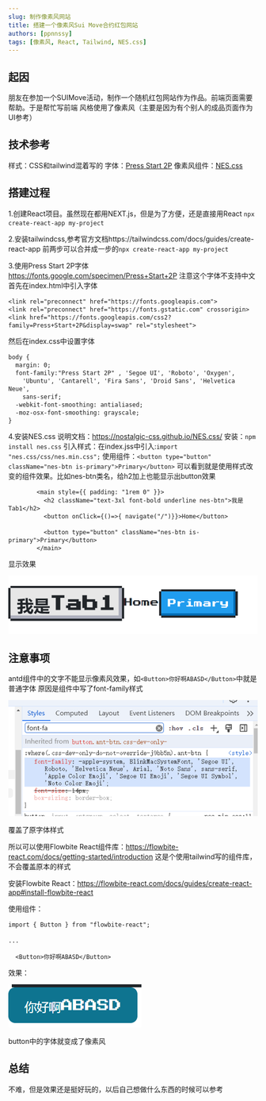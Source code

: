 ```yaml
---
slug: 制作像素风网站
title: 搭建一个像素风Sui Move合约红包网站
authors: [ppnnssy]
tags: [像素风, React, Tailwind, NES.css]
---
```


## 起因
朋友在参加一个SUIMove活动，制作一个随机红包网站作为作品。前端页面需要帮助。于是帮忙写前端
风格使用了像素风（主要是因为有个别人的成品页面作为UI参考）

<!-- truncate -->
## 技术参考
样式：CSS和tailwind混着写的
字体：[Press Start 2P](https://fonts.google.com/specimen/Press+Start+2P)
像素风组件：[NES.css](https://nostalgic-css.github.io/NES.css/)

## 搭建过程
1.创建React项目。虽然现在都用NEXT.js，但是为了方便，还是直接用React `npx create-react-app my-project`


2.安装tailwindcss,参考官方文档https://tailwindcss.com/docs/guides/create-react-app
前两步可以合并成一步的`npx create-react-app my-project` 

3.使用Press Start 2P字体 https://fonts.google.com/specimen/Press+Start+2P
    注意这个字体不支持中文
    首先在index.html中引入字体

```
<link rel="preconnect" href="https://fonts.googleapis.com">
<link rel="preconnect" href="https://fonts.gstatic.com" crossorigin>
<link href="https://fonts.googleapis.com/css2?family=Press+Start+2P&display=swap" rel="stylesheet">
```

然后在index.css中设置字体

```
body {
  margin: 0;
  font-family:"Press Start 2P" , 'Segoe UI', 'Roboto', 'Oxygen',
    'Ubuntu', 'Cantarell', 'Fira Sans', 'Droid Sans', 'Helvetica Neue',
    sans-serif;
  -webkit-font-smoothing: antialiased;
  -moz-osx-font-smoothing: grayscale;
}
```

4.安装NES.css
说明文档：https://nostalgic-css.github.io/NES.css/
安装：`npm install nes.css`
引入样式：在index.jss中引入:`import "nes.css/css/nes.min.css";`
使用组件：`<button type="button" className="nes-btn is-primary">Primary</button>`
可以看到就是使用样式改变的组件效果。比如nes-btn类名，给h2加上也能显示出button效果

```
        <main style={{ padding: "1rem 0" }}>
          <h2 className="text-3xl font-bold underline nes-btn">我是Tab1</h2>
          <button onClick={()=>{ navigate("/")}}>Home</button>

          <button type="button" className="nes-btn is-primary">Primary</button>
        </main>
```

显示效果

![alt text](image.png)

## 注意事项
antd组件中的文字不能显示像素风效果，如`<Button>你好啊ABASD</Button>`中就是普通字体
原因是组件中写了font-family样式

![alt text](image-1.png)

覆盖了原字体样式

所以可以使用Flowbite React组件库：https://flowbite-react.com/docs/getting-started/introduction
这是个使用tailwind写的组件库，不会覆盖原本的样式

安装Flowbite React：https://flowbite-react.com/docs/guides/create-react-app#install-flowbite-react

使用组件：
```
import { Button } from "flowbite-react";

...

  <Button>你好啊ABASD</Button>
```

效果：

![alt text](image-2.png)

button中的字体就变成了像素风

## 总结
不难，但是效果还是挺好玩的，以后自己想做什么东西的时候可以参考